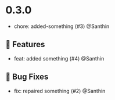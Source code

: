 # 0.3.0
- chore: added-something (#3) @Santhin

## 🚀 Features

- feat: added something (#4) @Santhin

## 🐛 Bug Fixes

- fix: repaired something (#2) @Santhin

